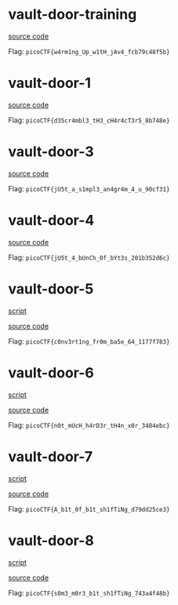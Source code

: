 # vault-door-training

[source code](VaultDoorTraining.java)

Flag: `picoCTF{w4rm1ng_Up_w1tH_jAv4_fcb79c48f5b}`

# vault-door-1

[source code](VaultDoor1.java)

Flag: `picoCTF{d35cr4mbl3_tH3_cH4r4cT3r5_8b748e}`

# vault-door-3

[source code](VaultDoor3.java)

Flag: `picoCTF{jU5t_a_s1mpl3_an4gr4m_4_u_90cf31}`

# vault-door-4

[source code](VaultDoor4.java)

Flag: `picoCTF{jU5t_4_bUnCh_0f_bYt3s_201b352d6c}`

# vault-door-5

[script](solve5.py)

[source code](VaultDoor5.java)

Flag: `picoCTF{c0nv3rt1ng_fr0m_ba5e_64_1177f783}`

# vault-door-6

[script](solve6.py)

[source code](VaultDoor6.java)

Flag: `picoCTF{n0t_mUcH_h4rD3r_tH4n_x0r_3484ebc}`

# vault-door-7

[script](solve7.py)

[source code](VaultDoor7.java)

Flag: `picoCTF{A_b1t_0f_b1t_sh1fTiNg_d79dd25ce3}`

# vault-door-8

[script](solve8.py)

[source code](VaultDoor8.java)

Flag: `picoCTF{s0m3_m0r3_b1t_sh1fTiNg_743a4f48b}`